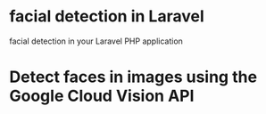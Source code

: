 # facial detection in Laravel 
 facial detection in your Laravel PHP application

# Detect faces in images using the Google Cloud Vision API